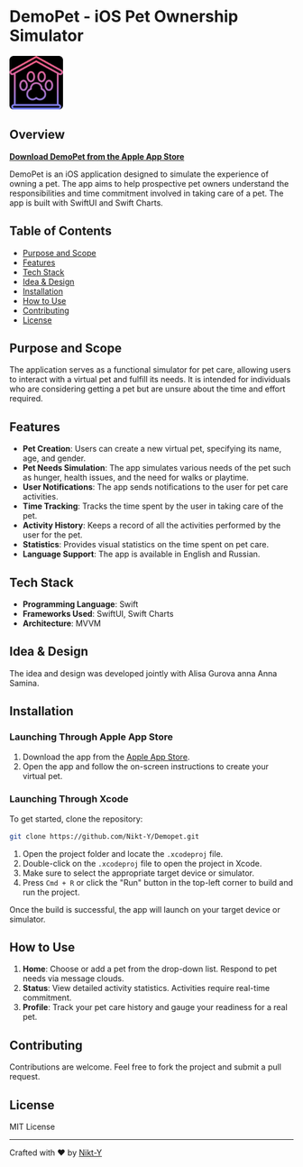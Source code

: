 # DemoPet - iOS Pet Ownership Simulator

<a href="https://apps.apple.com/us/app/demopet/id6448067694">
  <img src="/ReadMeFiles/logo.png" width="95" height="95">
</a>

## Overview

**[Download DemoPet from the Apple App Store](https://apps.apple.com/us/app/demopet/id6448067694)**

DemoPet is an iOS application designed to simulate the experience of owning a pet. The app aims to help prospective pet owners understand the responsibilities and time commitment involved in taking care of a pet. 
The app is built with SwiftUI and Swift Charts.

## Table of Contents

- [Purpose and Scope](#purpose-and-scope)
- [Features](#features)
- [Tech Stack](#tech-stack)
- [Idea & Design](#idea--design)
- [Installation](#installation)
- [How to Use](#how-to-use)
- [Contributing](#contributing)
- [License](#license)

## Purpose and Scope
The application serves as a functional simulator for pet care, allowing users to interact with a virtual pet and fulfill its needs. It is intended for individuals who are considering getting a pet but are unsure about the time and effort required.

## Features

- **Pet Creation**: Users can create a new virtual pet, specifying its name, age, and gender.
- **Pet Needs Simulation**: The app simulates various needs of the pet such as hunger, health issues, and the need for walks or playtime.
- **User Notifications**: The app sends notifications to the user for pet care activities.
- **Time Tracking**: Tracks the time spent by the user in taking care of the pet.
- **Activity History**: Keeps a record of all the activities performed by the user for the pet.
- **Statistics**: Provides visual statistics on the time spent on pet care.
- **Language Support**: The app is available in English and Russian.

## Tech Stack

- **Programming Language**: Swift
- **Frameworks Used**: SwiftUI, Swift Charts
- **Architecture**: MVVM

## Idea & Design

The idea and design was developed jointly with Alisa Gurova anna Anna Samina.

## Installation

### Launching Through Apple App Store

1. Download the app from the [Apple App Store](https://apps.apple.com/us/app/demopet/id6448067694).
2. Open the app and follow the on-screen instructions to create your virtual pet.

### Launching Through Xcode

To get started, clone the repository:
```bash
git clone https://github.com/Nikt-Y/Demopet.git
```

1. Open the project folder and locate the `.xcodeproj` file.
2. Double-click on the `.xcodeproj` file to open the project in Xcode.
3. Make sure to select the appropriate target device or simulator.
4. Press `Cmd + R` or click the "Run" button in the top-left corner to build and run the project.

Once the build is successful, the app will launch on your target device or simulator.

## How to Use

1. **Home**: Choose or add a pet from the drop-down list. Respond to pet needs via message clouds.
2. **Status**: View detailed activity statistics. Activities require real-time commitment.
3. **Profile**: Track your pet care history and gauge your readiness for a real pet.

## Contributing

Contributions are welcome. Feel free to fork the project and submit a pull request.

## License

MIT License

---

Crafted with :heart: by [Nikt-Y](https://github.com/Nikt-Y)
